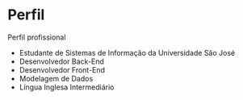 # Perfil
Perfil profissional

- Estudante de Sistemas de Informação da Universidade São José
- Desenvolvedor Back-End
- Desenvolvedor Front-End
- Modelagem de Dados
- Língua Inglesa Intermediário
